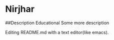 # Nirjhar
##Description
Educational
Some more description


Editing README.md with a text editor(like emacs).
